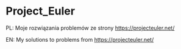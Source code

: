 # Project_Euler

PL: Moje rozwiązania problemów ze strony https://projecteuler.net/

EN: My solutions to problems from https://projecteuler.net/
